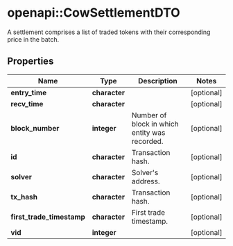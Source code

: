 # openapi::CowSettlementDTO

A settlement comprises a list of traded tokens with their corresponding price in the batch.

## Properties
Name | Type | Description | Notes
------------ | ------------- | ------------- | -------------
**entry_time** | **character** |  | [optional] 
**recv_time** | **character** |  | [optional] 
**block_number** | **integer** | Number of block in which entity was recorded. | [optional] 
**id** | **character** | Transaction hash. | [optional] 
**solver** | **character** | Solver&#39;s address. | [optional] 
**tx_hash** | **character** | Transaction hash. | [optional] 
**first_trade_timestamp** | **character** | First trade timestamp. | [optional] 
**vid** | **integer** |  | [optional] 


